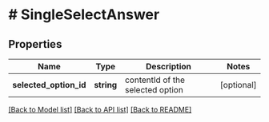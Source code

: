 # # SingleSelectAnswer

## Properties

Name | Type | Description | Notes
------------ | ------------- | ------------- | -------------
**selected_option_id** | **string** | contentId of the selected option | [optional] 

[[Back to Model list]](../../README.md#documentation-for-models) [[Back to API list]](../../README.md#documentation-for-api-endpoints) [[Back to README]](../../README.md)



